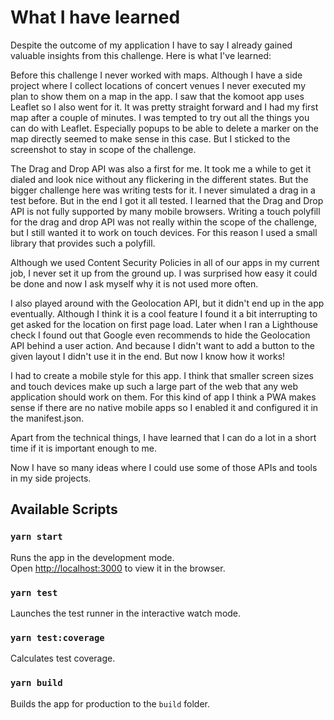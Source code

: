 # What I have learned
Despite the outcome of my application I have to say I already gained valuable insights from this challenge. Here is what I've learned:

Before this challenge I never worked with maps. Although I have a side project where I collect locations of concert venues I never executed my plan to show them on a map in the app. I saw that the komoot app uses Leaflet so I also went for it. It was pretty straight forward and I had my first map after a couple of minutes. I was tempted to try out all the things you can do with Leaflet. Especially popups to be able to delete a marker on the map directly seemed to make sense in this case. But I sticked to the screenshot to stay in scope of the challenge.

The Drag and Drop API was also a first for me. It took me a while to get it dialed and look nice without any flickering in the different states. But the bigger challenge here was writing tests for it. I never simulated a drag in a test before. But in the end I got it all tested. I learned that the Drag and Drop API is not fully supported by many mobile browsers. Writing a touch polyfill for the drag and drop API was not really within the scope of the challenge, but I still wanted it to work on touch devices. For this reason I used a small library that provides such a polyfill.

Although we used Content Security Policies in all of our apps in my current job, I never set it up from the ground up. I was surprised how easy it could be done and now I ask myself why it is not used more often.

I also played around with the Geolocation API, but it didn't end up in the app eventually. Although I think it is a cool feature I found it a bit interrupting to get asked for the location on first page load. Later when I ran a Lighthouse check I found out that Google even recommends to hide the Geolocation API behind a user action. And because I didn't want to add a button to the given layout I didn't use it in the end. But now I know how it works!

I had to create a mobile style for this app. I think that smaller screen sizes and touch devices make up such a large part of the web that any web application should work on them. For this kind of app I think a PWA makes sense if there are no native mobile apps so I enabled it and configured it in the manifest.json.

Apart from the technical things, I have learned that I can do a lot in a short time if it is important enough to me.

Now I have so many ideas where I could use some of those APIs and tools in my side projects.

## Available Scripts

### `yarn start`

Runs the app in the development mode.<br />
Open [http://localhost:3000](http://localhost:3000) to view it in the browser.

### `yarn test`

Launches the test runner in the interactive watch mode.

### `yarn test:coverage`

Calculates test coverage.

### `yarn build`

Builds the app for production to the `build` folder.